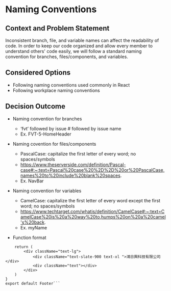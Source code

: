 # Naming Conventions

## Context and Problem Statement

Inconsistent branch, file, and variable names can affect the readability of code. In order to keep our code organized and allow every member to understand others' code easily, we will follow a standard naming convention for branches, files/components, and variables.

## Considered Options

* Following naming conventions used commonly in React
* Following workplace naming conventions

## Decision Outcome

- Naming convention for branches
  - ‘fvt’ followed by issue # followed by issue name
  - Ex. FVT-5-HomeHeader

- Naming covention for files/components
  - PascalCase: capitalize the first letter of every word; no spaces/symbols
  - https://www.theserverside.com/definition/Pascal-case#:~:text=Pascal%20case%20%2D%2D%20or%20PascalCase,names%20to%20include%20blank%20spaces.
  - Ex. NavBar

- Naming convention for variables
  - CamelCase: capitalize the first letter of every word except the first word; no spaces/symbols
  - https://www.techtarget.com/whatis/definition/CamelCase#:~:text=CamelCase%20is%20a%20way%20to,humps%20on%20a%20camel's%20back.
  - Ex. myName
 
- Function format
```const Footer = () => {
    return (
        <div className="text-lg">
            <div className="text-slate-900 text-xl ">鴻日興科技有限公司</div>
            <div className="text"></div>
        </div>
    )
}
export default Footer```
